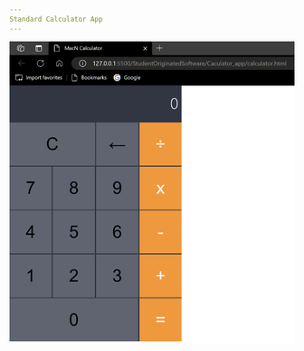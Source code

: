 ```yaml
---
Standard Calculator App
---
```




![Calculator App](web-24wi/assignments/nathanMcL/StudentOriginatedSoftware/week2/Calculator_app/calculatorResources/calculator_app.png)
